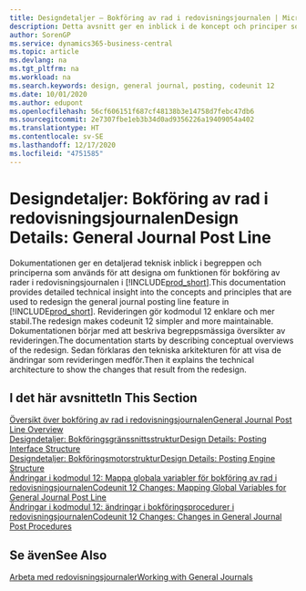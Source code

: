 ```yaml
---
title: Designdetaljer – Bokföring av rad i redovisningsjournalen | Microsoft Docs
description: Detta avsnitt ger en inblick i de koncept och principer som används för att omdesigna funktionen för bokföring av rader i redovisningsjournalen i Business Central.
author: SorenGP
ms.service: dynamics365-business-central
ms.topic: article
ms.devlang: na
ms.tgt_pltfrm: na
ms.workload: na
ms.search.keywords: design, general journal, posting, codeunit 12
ms.date: 10/01/2020
ms.author: edupont
ms.openlocfilehash: 56cf606151f687cf48138b3e14758d7febc47db6
ms.sourcegitcommit: 2e7307fbe1eb3b34d0ad9356226a19409054a402
ms.translationtype: HT
ms.contentlocale: sv-SE
ms.lasthandoff: 12/17/2020
ms.locfileid: "4751585"
---
```

# <a name="design-details-general-journal-post-line"></a><span data-ttu-id="fec57-103">Designdetaljer: Bokföring av rad i redovisningsjournalen</span><span class="sxs-lookup"><span data-stu-id="fec57-103">Design Details: General Journal Post Line</span></span>
<span data-ttu-id="fec57-104">Dokumentationen ger en detaljerad teknisk inblick i begreppen och principerna som används för att designa om funktionen för bokföring av rader i redovisningsjournalen i [!INCLUDE[prod_short](includes/prod_short.md)].</span><span class="sxs-lookup"><span data-stu-id="fec57-104">This documentation provides detailed technical insight into the concepts and principles that are used to redesign the general journal posting line feature in [!INCLUDE[prod_short](includes/prod_short.md)].</span></span> <span data-ttu-id="fec57-105">Revideringen gör kodmodul 12 enklare och mer stabil.</span><span class="sxs-lookup"><span data-stu-id="fec57-105">The redesign makes codeunit 12 simpler and more maintainable.</span></span> <span data-ttu-id="fec57-106">Dokumentationen börjar med att beskriva begreppsmässiga översikter av revideringen.</span><span class="sxs-lookup"><span data-stu-id="fec57-106">The documentation starts by describing conceptual overviews of the redesign.</span></span> <span data-ttu-id="fec57-107">Sedan förklaras den tekniska arkitekturen för att visa de ändringar som revideringen medför.</span><span class="sxs-lookup"><span data-stu-id="fec57-107">Then it explains the technical architecture to show the changes that result from the redesign.</span></span>  

## <a name="in-this-section"></a><span data-ttu-id="fec57-108">I det här avsnittet</span><span class="sxs-lookup"><span data-stu-id="fec57-108">In This Section</span></span>  
[<span data-ttu-id="fec57-109">Översikt över bokföring av rad i redovisningsjournalen</span><span class="sxs-lookup"><span data-stu-id="fec57-109">General Journal Post Line Overview</span></span>](design-details-general-journal-post-line-overview.md)  
[<span data-ttu-id="fec57-110">Designdetaljer: Bokföringsgränssnittsstruktur</span><span class="sxs-lookup"><span data-stu-id="fec57-110">Design Details: Posting Interface Structure</span></span>](design-details-posting-interface-structure.md)  
[<span data-ttu-id="fec57-111">Designdetaljer: Bokföringsmotorstruktur</span><span class="sxs-lookup"><span data-stu-id="fec57-111">Design Details: Posting Engine Structure</span></span>](design-details-posting-engine-structure.md)  
[<span data-ttu-id="fec57-112">Ändringar i kodmodul 12: Mappa globala variabler för bokföring av rad i redovisningsjournalen</span><span class="sxs-lookup"><span data-stu-id="fec57-112">Codeunit 12 Changes: Mapping Global Variables for General Journal Post Line</span></span>](design-details-codeunit-12-changes-mapping-global-variables-for-general-journal-post-line.md)  
[<span data-ttu-id="fec57-113">Ändringar i kodmodul 12: ändringar i bokföringsprocedurer i redovisningsjournalen</span><span class="sxs-lookup"><span data-stu-id="fec57-113">Codeunit 12 Changes: Changes in General Journal Post Procedures</span></span>](design-details-codeunit-12-changes-changes-in-general-journal-post-procedures.md)  

## <a name="see-also"></a><span data-ttu-id="fec57-114">Se även</span><span class="sxs-lookup"><span data-stu-id="fec57-114">See Also</span></span>  
[<span data-ttu-id="fec57-115">Arbeta med redovisningsjournaler</span><span class="sxs-lookup"><span data-stu-id="fec57-115">Working with General Journals</span></span>](ui-work-general-journals.md)
